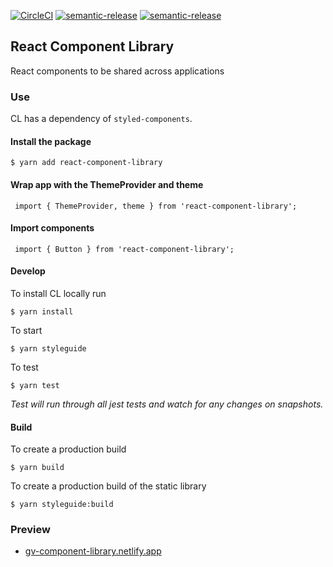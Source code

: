 [![CircleCI](https://circleci.com/gh/s-barrah/react-component-library.svg?style=svg&circle-token=dbd3768989213f5e3b96fc33c5f289e18d2fd2d5)](https://app.circleci.com/pipelines/github/s-barrah/react-component-library)
[![semantic-release](https://img.shields.io/badge/%20%20%F0%9F%93%A6%F0%9F%9A%80-semantic--release-e10079.svg)](https://github.com/semantic-release/semantic-release)
[![semantic-release](https://badge.fury.io/js/react-component-library.svg)](https://www.npmjs.com/package/react-component-library)

React Component Library
--------------

React components to be shared across applications

### Use

CL has a dependency of `styled-components`.

#### Install the package
```
$ yarn add react-component-library
```

#### Wrap app with the ThemeProvider and theme
```
 import { ThemeProvider, theme } from 'react-component-library';
```

#### Import components
```
 import { Button } from 'react-component-library';
```

#### Develop

To install CL locally run
```
$ yarn install
```

To start
```
$ yarn styleguide
```

To test
```
$ yarn test
```
_Test will run through all jest tests and watch for any changes on snapshots._

#### Build

To create a production build
```
$ yarn build
```

To create a production build of the static library
```
$ yarn styleguide:build
```

### Preview

- [gv-component-library.netlify.app](https://gv-component-library.netlify.app)
